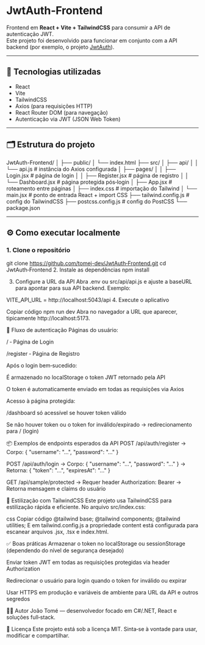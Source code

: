 # JwtAuth‑Frontend

Frontend em **React + Vite + TailwindCSS** para consumir a API de autenticação JWT.  
Este projeto foi desenvolvido para funcionar em conjunto com a API backend (por exemplo, o projeto [JwtAuth](https://github.com/tomej-dev/JwtAuth)).

---

## 🚀 Tecnologias utilizadas

- React  
- Vite  
- TailwindCSS  
- Axios (para requisições HTTP)  
- React Router DOM (para navegação)  
- Autenticação via JWT (JSON Web Token)

---

## 🗂 Estrutura do projeto

JwtAuth-Frontend/
│
├── public/
│ └── index.html
├── src/
│ ├── api/
│ │ └── api.js # instância do Axios configurada
│ ├── pages/
│ │ ├── Login.jsx # página de login
│ │ ├── Register.jsx # página de registro
│ │ └── Dashboard.jsx # página protegida pós‑login
│ ├── App.jsx # roteamento entre páginas
│ ├── index.css # importação do Tailwind
│ └── main.jsx # ponto de entrada React + import CSS
├── tailwind.config.js # config do TailwindCSS
├── postcss.config.js # config do PostCSS
└── package.json

---

## ⚙️ Como executar localmente

### 1. Clone o repositório  

git clone https://github.com/tomej-dev/JwtAuth‑Frontend.git
cd JwtAuth‑Frontend
2. Instale as dependências
npm install

3. Configure a URL da API
Abra .env ou src/api/api.js e ajuste a baseURL para apontar para sua API backend.
Exemplo:

VITE_API_URL = http://localhost:5043/api
4. Execute o aplicativo

Copiar código
npm run dev
Abra no navegador a URL que aparecer, tipicamente http://localhost:5173.

🔐 Fluxo de autenticação
Páginas do usuário:

/ ‑ Página de Login

/register ‑ Página de Registro

Após o login bem‑sucedido:

É armazenado no localStorage o token JWT retornado pela API

O token é automaticamente enviado em todas as requisições via Axios

Acesso à página protegida:

/dashboard só acessível se houver token válido

Se não houver token ou o token for inválido/expirado → redirecionamento para / (login)

📦 Exemplos de endpoints esperados da API
POST /api/auth/register → Corpo: { "username": "...", "password": "..." }

POST /api/auth/login → Corpo: { "username": "...", "password": "..." }
→ Retorna: { "token": "...", "expiresAt": "..." }

GET /api/sample/protected → Requer header Authorization: Bearer <token>
→ Retorna mensagem e claims do usuário

🎨 Estilização com TailwindCSS
Este projeto usa TailwindCSS para estilização rápida e eficiente.
No arquivo src/index.css:

css
Copiar código
@tailwind base;
@tailwind components;
@tailwind utilities;
E em tailwind.config.js a propriedade content está configurada para escanear arquivos .jsx, .tsx e index.html.

✅ Boas práticas
Armazenar o token no localStorage ou sessionStorage (dependendo do nível de segurança desejado)

Enviar token JWT em todas as requisições protegidas via header Authorization

Redirecionar o usuário para login quando o token for inválido ou expirar

Usar HTTPS em produção e variáveis de ambiente para URL da API e outros segredos

👨‍💻 Autor
João Tomé — desenvolvedor focado em C#/.NET, React e soluções full‑stack.

📖 Licença
Este projeto está sob a licença MIT. Sinta‑se à vontade para usar, modificar e compartilhar.
